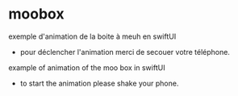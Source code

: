 # moobox 

exemple d'animation de la boite à meuh en swiftUI 
- pour déclencher l'animation merci de secouer votre téléphone.

example of animation of the moo box in swiftUI 
- to start the animation please shake your phone.


